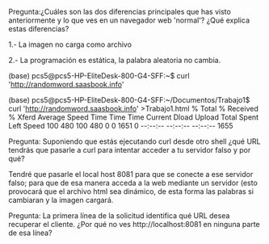 Pregunta:¿Cuáles son las dos diferencias principales que has visto anteriormente y lo que ves en un navegador web 'normal'? ¿Qué explica estas diferencias?

1.- La imagen no carga como archivo

2.- La programación es estática, la palabra aleatoria no cambia.

(base) pcs5@pcs5-HP-EliteDesk-800-G4-SFF:~$ curl 'http://randomword.saasbook.info'

(base) pcs5@pcs5-HP-EliteDesk-800-G4-SFF:~/Documentos/Trabajo1$ curl 'http://randomword.saasbook.info' >Trabajo1.html
  % Total    % Received % Xferd  Average Speed   Time    Time     Time  Current
                                 Dload  Upload   Total   Spent    Left  Speed
100   480  100   480    0     0   1651      0 --:--:-- --:--:-- --:--:--  1655

Pregunta: Suponiendo que estás ejecutando curl desde otro shell ¿qué URL tendrás que pasarle a curl para intentar acceder a tu servidor falso y por qué?

Tendré que pasarle el local host 8081 para que se conecte a ese servidor falso; para que de esa manera acceda a la web mediante un servidor (esto provocará que el archivo html sea dinámico, de esta forma las palabras si cambiaran y la imagen cargará.

Pregunta: La primera línea de la solicitud identifica qué URL desea recuperar el cliente. ¿Por qué no ves http://localhost:8081 en ninguna parte de esa línea?


